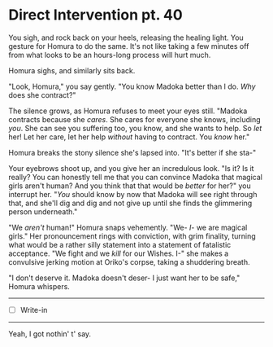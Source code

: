 # Direct Intervention pt. 40

You sigh, and rock back on your heels, releasing the healing light. You gesture for Homura to do the same. It's not like taking a few minutes off from what looks to be an hours-long process will hurt much.

Homura sighs, and similarly sits back.

"Look, Homura," you say gently. "You know Madoka better than I do. *Why* does she contract?"

The silence grows, as Homura refuses to meet your eyes still. "Madoka contracts because she *cares*. She cares for everyone she knows, including *you*. She can see you suffering too, you know, and she wants to help. So *let* her! Let her care, let her help *without* having to contract. You *know* her."

Homura breaks the stony silence she's lapsed into. "It's better if she sta-"

Your eyebrows shoot up, and you give her an incredulous look. "Is it? Is it really? You can honestly tell me that you can convince Madoka that magical girls aren't human? And you think that that would be *better* for her?" you interrupt her. "*You* should know by now that Madoka will see right through that, and she'll dig and dig and not give up until she finds the glimmering person underneath."

"We *aren't* human!" Homura snaps vehemently. "We- *I*- we are magical girls." Her pronouncement rings with conviction, with grim finality, turning what would be a rather silly statement into a statement of fatalistic acceptance. "We fight and we *kill* for our Wishes. I-" she makes a convulsive jerking motion at Oriko's corpse, taking a shuddering breath.

"I don't deserve it. Madoka doesn't deser- I just want her to be safe," Homura whispers.

---

- [ ] Write-in

---

Yeah, I got nothin' t' say.
